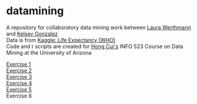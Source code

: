 # datamining
A repository for collaboratory data mining work between [Laura Werthmann](https://www.laurawerthmann.com/) and [Kelsey Gonzalez](https://kelseygonzalez.github.io/)  
Data is from [Kaggle: Life Expectancy (WHO)](https://www.kaggle.com/kumarajarshi/life-expectancy-who)  
Code and r scripts are created for [Hong Cui's](https://ischool.arizona.edu/people/hong-cui) INFO 523 Course on Data Mining at the University of Arizona


[Exercise 1](https://kelseygonzalez.github.io/datamining/R-exercise-1.html)    
[Exercise 2](https://kelseygonzalez.github.io/datamining/R-exercise-2.html)  
[Exercise 3](https://kelseygonzalez.github.io/datamining/R-exercise-3.html)  
[Exercise 4](https://kelseygonzalez.github.io/datamining/R-exercise-4.html)  
[Exercise 5](https://kelseygonzalez.github.io/datamining/R-exercise-5.html)  
Exercise 6  
  


